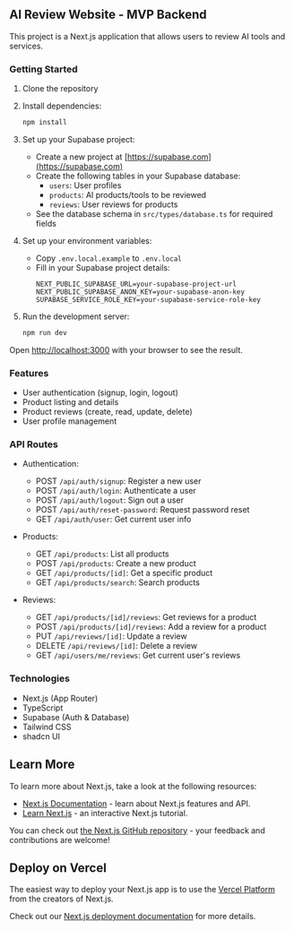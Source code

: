 ## AI Review Website - MVP Backend

This project is a Next.js application that allows users to review AI tools and services.

### Getting Started

1. Clone the repository
2. Install dependencies:
   ```bash
   npm install
   ```

3. Set up your Supabase project:
   - Create a new project at [https://supabase.com](https://supabase.com)
   - Create the following tables in your Supabase database:
     - `users`: User profiles
     - `products`: AI products/tools to be reviewed
     - `reviews`: User reviews for products
   - See the database schema in `src/types/database.ts` for required fields

4. Set up your environment variables:
   - Copy `.env.local.example` to `.env.local`
   - Fill in your Supabase project details:
     ```
     NEXT_PUBLIC_SUPABASE_URL=your-supabase-project-url
     NEXT_PUBLIC_SUPABASE_ANON_KEY=your-supabase-anon-key
     SUPABASE_SERVICE_ROLE_KEY=your-supabase-service-role-key
     ```

5. Run the development server:
   ```bash
   npm run dev
   ```

Open [http://localhost:3000](http://localhost:3000) with your browser to see the result.

### Features

- User authentication (signup, login, logout)
- Product listing and details
- Product reviews (create, read, update, delete)
- User profile management

### API Routes

- Authentication:
  - POST `/api/auth/signup`: Register a new user
  - POST `/api/auth/login`: Authenticate a user
  - POST `/api/auth/logout`: Sign out a user
  - POST `/api/auth/reset-password`: Request password reset
  - GET `/api/auth/user`: Get current user info

- Products:
  - GET `/api/products`: List all products
  - POST `/api/products`: Create a new product
  - GET `/api/products/[id]`: Get a specific product
  - GET `/api/products/search`: Search products

- Reviews:
  - GET `/api/products/[id]/reviews`: Get reviews for a product
  - POST `/api/products/[id]/reviews`: Add a review for a product
  - PUT `/api/reviews/[id]`: Update a review
  - DELETE `/api/reviews/[id]`: Delete a review
  - GET `/api/users/me/reviews`: Get current user's reviews

### Technologies

- Next.js (App Router)
- TypeScript
- Supabase (Auth & Database)
- Tailwind CSS
- shadcn UI

## Learn More

To learn more about Next.js, take a look at the following resources:

- [Next.js Documentation](https://nextjs.org/docs) - learn about Next.js features and API.
- [Learn Next.js](https://nextjs.org/learn) - an interactive Next.js tutorial.

You can check out [the Next.js GitHub repository](https://github.com/vercel/next.js) - your feedback and contributions are welcome!

## Deploy on Vercel

The easiest way to deploy your Next.js app is to use the [Vercel Platform](https://vercel.com/new?utm_medium=default-template&filter=next.js&utm_source=create-next-app&utm_campaign=create-next-app-readme) from the creators of Next.js.

Check out our [Next.js deployment documentation](https://nextjs.org/docs/app/building-your-application/deploying) for more details.
